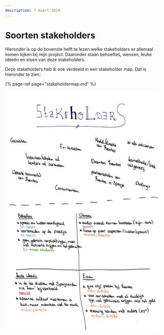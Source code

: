```yaml
---
description: 7 maart 2019
---
```


# Soorten stakeholders

Hieronder is op de bovenste helft te lezen welke stakeholders er allemaal komen kijken bij mijn project. Daaronder staan behoeftes, wensen, leuke ideeën en eisen van deze stakeholders.

Deze stakeholders heb ik ook verdeeld in een stakeholder map. Dat is hieronder te zien:

{% page-ref page="stakeholdermap.md" %}

![](../../.gitbook/assets/logboek-scan-2-31-maart-1-1.jpg)

